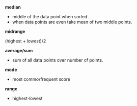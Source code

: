 **median**

- middle of the data point when sorted .
- when data points are even take mean of two middle points.

**midrange**

(highest + lowest)/2

**average/sum**

- sum of all data points over number of points.

**mode**

- most commo/frequent score

**range**

- highest-lowest 

